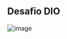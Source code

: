 ## Desafio DIO


![image](https://github.com/igorpittarodrigues/Iphone/assets/125902416/ae3d7e43-a33c-4a46-892d-985319ae2e1a)

